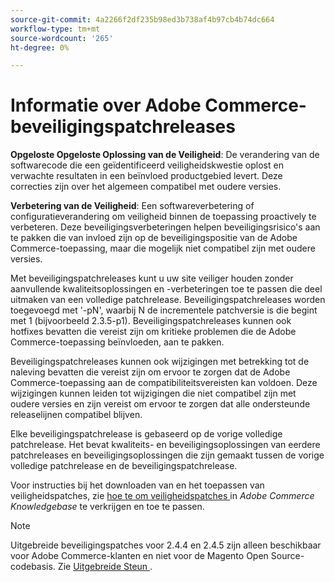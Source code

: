 ```yaml
---
source-git-commit: 4a2266f2df235b98ed3b738af4b97cb4b74dc664
workflow-type: tm+mt
source-wordcount: '265'
ht-degree: 0%

---
```

# Informatie over Adobe Commerce-beveiligingspatchreleases

**Opgeloste Opgeloste Oplossing van de Veiligheid**: De verandering van de softwarecode die een geïdentificeerd veiligheidskwestie oplost en verwachte resultaten in een beïnvloed productgebied levert. Deze correcties zijn over het algemeen compatibel met oudere versies.

**Verbetering van de Veiligheid**: Een softwareverbetering of configuratieverandering om veiligheid binnen de toepassing proactively te verbeteren. Deze beveiligingsverbeteringen helpen beveiligingsrisico&#39;s aan te pakken die van invloed zijn op de beveiligingspositie van de Adobe Commerce-toepassing, maar die mogelijk niet compatibel zijn met oudere versies.

Met beveiligingspatchreleases kunt u uw site veiliger houden zonder aanvullende kwaliteitsoplossingen en -verbeteringen toe te passen die deel uitmaken van een volledige patchrelease. Beveiligingspatchreleases worden toegevoegd met &#39;-pN&#39;, waarbij N de incrementele patchversie is die begint met 1 (bijvoorbeeld 2.3.5-p1). Beveiligingspatchreleases kunnen ook hotfixes bevatten die vereist zijn om kritieke problemen die de Adobe Commerce-toepassing beïnvloeden, aan te pakken.

Beveiligingspatchreleases kunnen ook wijzigingen met betrekking tot de naleving bevatten die vereist zijn om ervoor te zorgen dat de Adobe Commerce-toepassing aan de compatibiliteitsvereisten kan voldoen. Deze wijzigingen kunnen leiden tot wijzigingen die niet compatibel zijn met oudere versies en zijn vereist om ervoor te zorgen dat alle ondersteunde releaselijnen compatibel blijven.

Elke beveiligingspatchrelease is gebaseerd op de vorige volledige patchrelease. Het bevat kwaliteits- en beveiligingsoplossingen van eerdere patchreleases en beveiligingsoplossingen die zijn gemaakt tussen de vorige volledige patchrelease en de beveiligingspatchrelease.

Voor instructies bij het downloaden van en het toepassen van veiligheidspatches, zie [ hoe te om veiligheidspatches ](https://experienceleague.adobe.com/en/docs/commerce-knowledge-base/kb/how-to/how-to-obtain-and-apply-security-patches) in _Adobe Commerce Knowledgebase_ te verkrijgen en toe te passen.

>[!NOTE]
>
>Uitgebreide beveiligingspatches voor 2.4.4 en 2.4.5 zijn alleen beschikbaar voor Adobe Commerce-klanten en niet voor de Magento Open Source-codebasis. Zie [ Uitgebreide Steun ](https://experienceleague.adobe.com/en/docs/commerce-operations/release/planning/lifecycle-policy#extended-support).
